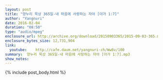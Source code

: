 ```yaml
---
layout: post
title: "양누리 묵상 365일-내 마음에 사랑하는 자야 [아가 1:7]"
author: "Yangnuri"
date: 2016-02-04
duration: "08:50"
type: "audio/mpeg"
enclosure_url: http://archive.org/download/20150903365/2015-09-03-365.mp3
enclosure_bytes_size: 12,731,904       
link:
  youtube:    http://cafe.daum.net/yangnuri-ch/Ww8v/100
summary:  양누리 묵상 365일-내 마음에 사랑하는 자야 [아가 1:7].mp3
show_notes:
---
```

{% include post_body.html %}
